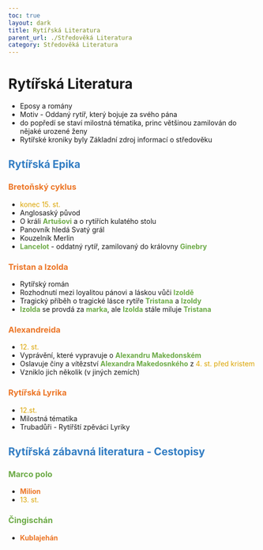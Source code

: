 ```yaml
---
toc: true
layout: dark
title: Rytířská Literatura
parent_url: ./Středověká Literatura 
category: Středověká Literatura 
---
```


# Rytířská Literatura
* Eposy a romány 
* Motiv - Oddaný rytíř, který bojuje za svého pána
* do popředí se staví milostná tématika, princ většinou zamilován do nějaké urozené ženy
* Rytířské kroniky byly Základní zdroj informací o středověku

## <span style="color: #327DC3">**Rytířská Epika**</span>

### <span style="color: #EC7627">**Bretoňský cyklus**</span>
* <span style="color: #DBA400">konec 15. st.</span>
* Anglosaský původ
* O králi <span style="color: #6CAA46">**Artušovi**</span> a o rytířích kulatého stolu
* Panovník hledá Svatý grál
* Kouzelník Merlin
* <span style="color: #6CAA46">**Lancelot**</span> - oddatný rytíř, zamilovaný do královny <span style="color: #6CAA46">**Ginebry**</span>

### <span style="color: #EC7627">**Tristan a Izolda**</span>
* Rytířský román
* Rozhodnutí mezi loyalitou pánovi a láskou vůči <span style="color: #6CAA46">**Izoldě**</span>
* Tragický příběh o tragické lásce rytíře <span style="color: #6CAA46">**Tristana**</span> a <span style="color: #6CAA46">**Izoldy**</span>
* <span style="color: #6CAA46">**Izolda**</span> se provdá za <span style="color: #6CAA46">**marka**</span>, ale <span style="color: #6CAA46">**Izolda**</span> stále miluje <span style="color: #6CAA46">**Tristana**</span>

### <span style="color: #EC7627">**Alexandreida**</span>
* <span style="color: #DBA400">12. st.</span>
* Vyprávění, které vypravuje o <span style="color: #6CAA46">**Alexandru Makedonském**</span>
* Oslavuje činy a vítězství <span style="color: #6CAA46">**Alexandra Makedosnkého**</span> z <span style="color: #DBA400">4. st. před kristem</span>
* Vzniklo jich několik (v jiných zemích)

### <span style="color: #EC7627">**Rytířská Lyrika**</span>
* <span style="color: #DBA400">12.st. </span>
* Milostná tématika
* Trubadůři - Rytířští zpěváci Lyriky

##  <span style="color: #327DC3">**Rytířská zábavná literatura - Cestopisy**</span>

### <span style="color: #6CAA46">**Marco polo**</span>
  * <span style="color: #EC7627">**Milion**</span>
  * <span style="color: #DBA400">13. st.</span>

### <span style="color: #6CAA46">**Čingischán**</span>
* <span style="color: #EC7627">**Kublajehán**</span>
